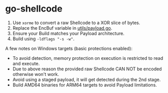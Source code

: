 # go-shellcode

1. Use `xorme` to convert a raw Shellcode to a XOR slice of bytes.
2. Replace the EncBuf variable in [utils/payload.go](utils/payload.go).
3. Ensure your Build matches your Payload architecture.
4. Build using `-ldflags "-s -w"`. 

A few notes on Windows targets (basic protections enabled):
* To avoid detection, memory protection on execution is restricted to read and execute.
* Due to above reason the provided raw Shellcode CAN NOT be encoded otherwise won't work.
* Avoid using a staged payload, it will get detected during the 2nd stage.
* Build AMD64 binaries for ARM64 targets to avoid Payload limitations.